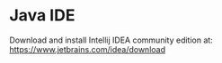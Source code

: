 
# Java IDE
Download and install Intellij IDEA community edition at: https://www.jetbrains.com/idea/download

#
